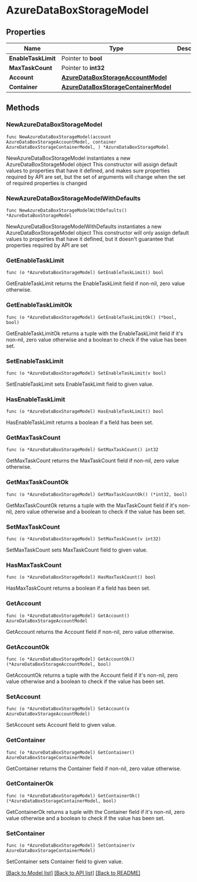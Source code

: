 # AzureDataBoxStorageModel

## Properties

Name | Type | Description | Notes
------------ | ------------- | ------------- | -------------
**EnableTaskLimit** | Pointer to **bool** |  | [optional] 
**MaxTaskCount** | Pointer to **int32** |  | [optional] 
**Account** | [**AzureDataBoxStorageAccountModel**](AzureDataBoxStorageAccountModel.md) |  | 
**Container** | [**AzureDataBoxStorageContainerModel**](AzureDataBoxStorageContainerModel.md) |  | 

## Methods

### NewAzureDataBoxStorageModel

`func NewAzureDataBoxStorageModel(account AzureDataBoxStorageAccountModel, container AzureDataBoxStorageContainerModel, ) *AzureDataBoxStorageModel`

NewAzureDataBoxStorageModel instantiates a new AzureDataBoxStorageModel object
This constructor will assign default values to properties that have it defined,
and makes sure properties required by API are set, but the set of arguments
will change when the set of required properties is changed

### NewAzureDataBoxStorageModelWithDefaults

`func NewAzureDataBoxStorageModelWithDefaults() *AzureDataBoxStorageModel`

NewAzureDataBoxStorageModelWithDefaults instantiates a new AzureDataBoxStorageModel object
This constructor will only assign default values to properties that have it defined,
but it doesn't guarantee that properties required by API are set

### GetEnableTaskLimit

`func (o *AzureDataBoxStorageModel) GetEnableTaskLimit() bool`

GetEnableTaskLimit returns the EnableTaskLimit field if non-nil, zero value otherwise.

### GetEnableTaskLimitOk

`func (o *AzureDataBoxStorageModel) GetEnableTaskLimitOk() (*bool, bool)`

GetEnableTaskLimitOk returns a tuple with the EnableTaskLimit field if it's non-nil, zero value otherwise
and a boolean to check if the value has been set.

### SetEnableTaskLimit

`func (o *AzureDataBoxStorageModel) SetEnableTaskLimit(v bool)`

SetEnableTaskLimit sets EnableTaskLimit field to given value.

### HasEnableTaskLimit

`func (o *AzureDataBoxStorageModel) HasEnableTaskLimit() bool`

HasEnableTaskLimit returns a boolean if a field has been set.

### GetMaxTaskCount

`func (o *AzureDataBoxStorageModel) GetMaxTaskCount() int32`

GetMaxTaskCount returns the MaxTaskCount field if non-nil, zero value otherwise.

### GetMaxTaskCountOk

`func (o *AzureDataBoxStorageModel) GetMaxTaskCountOk() (*int32, bool)`

GetMaxTaskCountOk returns a tuple with the MaxTaskCount field if it's non-nil, zero value otherwise
and a boolean to check if the value has been set.

### SetMaxTaskCount

`func (o *AzureDataBoxStorageModel) SetMaxTaskCount(v int32)`

SetMaxTaskCount sets MaxTaskCount field to given value.

### HasMaxTaskCount

`func (o *AzureDataBoxStorageModel) HasMaxTaskCount() bool`

HasMaxTaskCount returns a boolean if a field has been set.

### GetAccount

`func (o *AzureDataBoxStorageModel) GetAccount() AzureDataBoxStorageAccountModel`

GetAccount returns the Account field if non-nil, zero value otherwise.

### GetAccountOk

`func (o *AzureDataBoxStorageModel) GetAccountOk() (*AzureDataBoxStorageAccountModel, bool)`

GetAccountOk returns a tuple with the Account field if it's non-nil, zero value otherwise
and a boolean to check if the value has been set.

### SetAccount

`func (o *AzureDataBoxStorageModel) SetAccount(v AzureDataBoxStorageAccountModel)`

SetAccount sets Account field to given value.


### GetContainer

`func (o *AzureDataBoxStorageModel) GetContainer() AzureDataBoxStorageContainerModel`

GetContainer returns the Container field if non-nil, zero value otherwise.

### GetContainerOk

`func (o *AzureDataBoxStorageModel) GetContainerOk() (*AzureDataBoxStorageContainerModel, bool)`

GetContainerOk returns a tuple with the Container field if it's non-nil, zero value otherwise
and a boolean to check if the value has been set.

### SetContainer

`func (o *AzureDataBoxStorageModel) SetContainer(v AzureDataBoxStorageContainerModel)`

SetContainer sets Container field to given value.



[[Back to Model list]](../README.md#documentation-for-models) [[Back to API list]](../README.md#documentation-for-api-endpoints) [[Back to README]](../README.md)


